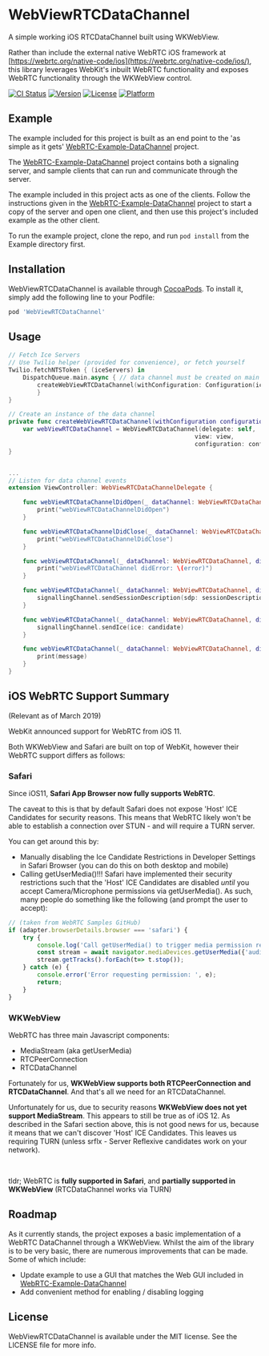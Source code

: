 # WebViewRTCDataChannel

A simple working iOS RTCDataChannel built using WKWebView.

Rather than include the external native WebRTC iOS framework at [https://webrtc.org/native-code/ios](https://webrtc.org/native-code/ios/), this library leverages WebKit's inbuilt WebRTC functionality and exposes WebRTC functionality through the WKWebView control.

[![CI Status](https://img.shields.io/travis/zcduthie/WebViewRTCDataChannel.svg?style=flat)](https://travis-ci.org/zcduthie/WebViewRTCDataChannel)
[![Version](https://img.shields.io/cocoapods/v/WebViewRTCDataChannel.svg?style=flat)](https://cocoapods.org/pods/WebViewRTCDataChannel)
[![License](https://img.shields.io/cocoapods/l/WebViewRTCDataChannel.svg?style=flat)](https://cocoapods.org/pods/WebViewRTCDataChannel)
[![Platform](https://img.shields.io/cocoapods/p/WebViewRTCDataChannel.svg?style=flat)](https://cocoapods.org/pods/WebViewRTCDataChannel)

## Example

The example included for this project is built as an end point to the 'as simple as it gets' [WebRTC-Example-DataChannel](https://github.com/zcduthie/WebRTC-Example-RTCDataChannel) project.

The [WebRTC-Example-DataChannel](https://github.com/zcduthie/WebRTC-Example-RTCDataChannel) project contains both a signaling server, and sample clients that can run and communicate through the server.

The example included in this project acts as one of the clients. Follow the instructions given in the [WebRTC-Example-DataChannel](https://github.com/zcduthie/WebRTC-Example-RTCDataChannel) project to start a copy of the server and open one client, and then use this project's included example as the other client.

To run the example project, clone the repo, and run `pod install` from the Example directory first.

## Installation

WebViewRTCDataChannel is available through [CocoaPods](https://cocoapods.org). To install
it, simply add the following line to your Podfile:

```ruby
pod 'WebViewRTCDataChannel'
```

## Usage

```swift
// Fetch Ice Servers
// Use Twilio helper (provided for convenience), or fetch yourself
Twilio.fetchNTSToken { (iceServers) in
    DispatchQueue.main.async { // data channel must be created on main thread
        createWebViewRTCDataChannel(withConfiguration: Configuration(iceServers: iceServers))
        }
}

// Create an instance of the data channel
private func createWebViewRTCDataChannel(withConfiguration configuration: Configuration) {
    var webViewRTCDataChannel = WebViewRTCDataChannel(delegate: self,
                                                    view: view,
                                                    configuration: configuration)
}


...
// Listen for data channel events
extension ViewController: WebViewRTCDataChannelDelegate {

    func webViewRTCDataChannelDidOpen(_ dataChannel: WebViewRTCDataChannel) {
        print("webViewRTCDataChannelDidOpen")
    }

    func webViewRTCDataChannelDidClose(_ dataChannel: WebViewRTCDataChannel) {
        print("webViewRTCDataChannelDidClose")
    }

    func webViewRTCDataChannel(_ dataChannel: WebViewRTCDataChannel, didError error: String) {
        print("webViewRTCDataChannel didError: \(error)")
    }

    func webViewRTCDataChannel(_ dataChannel: WebViewRTCDataChannel, didSetLocalDescription sessionDescription: Dictionary<String, Any>) {
        signallingChannel.sendSessionDescription(sdp: sessionDescription)
    }

    func webViewRTCDataChannel(_ dataChannel: WebViewRTCDataChannel, didGetIceCandidate candidate: Dictionary<String, Any>) {
        signallingChannel.sendIce(ice: candidate)
    }

    func webViewRTCDataChannel(_ dataChannel: WebViewRTCDataChannel, didReceiveMessage message: String) {
        print(message)
    }
}
```

## iOS WebRTC Support Summary
(Relevant as of March 2019)

WebKit announced support for WebRTC from iOS 11.<br>

Both WKWebView and Safari are built on top of WebKit, however their WebRTC support differs as follows:

### **Safari**

Since iOS11, **Safari App Browser now fully supports WebRTC**.

The caveat to this is that by default Safari does not expose 'Host' ICE Candidates for security reasons. This means that WebRTC likely won't be able to establish a connection over STUN - and will require a TURN server.

You can get around this by:
- Manually disabling the Ice Candidate Restrictions in Developer Settings in Safari Browser (you can do this on both desktop and mobile)
- Calling getUserMedia()!!! Safari have implemented their security restrictions such that the 'Host' ICE Candidates are disabled *until* you accept Camera/Microphone permissions via getUserMedia(). As such, many people do something like the following (and prompt the user to accept):
```javascript
// (taken from WebRTC Samples GitHub)
if (adapter.browserDetails.browser === 'safari') {
    try {
        console.log('Call getUserMedia() to trigger media permission request.');
        const stream = await navigator.mediaDevices.getUserMedia({'audio': true, 'video': true});
        stream.getTracks().forEach(t=> t.stop());
    } catch (e) {
        console.error('Error requesting permission: ', e);
        return;
    }
}
```

### **WKWebView**

WebRTC has three main Javascript components:
- MediaStream (aka getUserMedia)
- RTCPeerConnection
- RTCDataChannel

Fortunately for us, **WKWebView supports both RTCPeerConnection and RTCDataChannel**. And that's all we need for an RTCDataChannel.

Unfortunately for us, due to security reasons **WKWebView does not yet support MediaStream**. This appears to still be true as of iOS 12. As described in the Safari section above, this is not good news for us, because it means that we can't discover 'Host' ICE Candidates. This leaves us requiring TURN (unless srflx - Server Reflexive candidates work on your network).

<br>

tldr; WebRTC is **fully supported in Safari**, and **partially supported in WKWebView** (RTCDataChannel works via TURN)

## Roadmap

As it currently stands, the project exposes a basic implementation of a WebRTC DataChannel through a WKWebView. Whilst the aim of the library is to be very basic, there are numerous improvements that can be made. Some of which include:
- Update example to use a GUI that matches the Web GUI included in [WebRTC-Example-DataChannel](https://github.com/zcduthie/WebRTC-Example-RTCDataChannel)
- Add convenient method for enabling / disabling logging

## License

WebViewRTCDataChannel is available under the MIT license. See the LICENSE file for more info.

